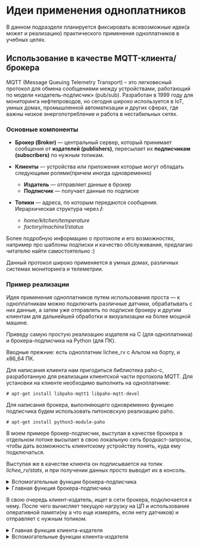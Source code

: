 # Идеи применения одноплатников

В данном подразделе планируется фиксировать всевозможные идеи(а может и реализацию) практического применения одноплатников в учебных целях.

<a name="mqtt-client"></a>

## Использование в качестве MQTT-клиента/брокера

MQTT (Message Queuing Telemetry Transport) – это легковесный протокол для обмена сообщениями между устройствами, работающий по модели «издатель-подписчик» (pub/sub). Разработан в 1999 году для мониторинга нефтепроводов, но сегодня широко используется в IoT, умных домах, промышленной автоматизации и других сферах, где важны низкое энергопотребление и работа в нестабильных сетях.

### Основные компоненты

- **Брокер (Broker)** — центральный сервер, который принимает сообщения от **издателей (publishers)**, пересылает их **подписчикам (subscribers)** по нужным топикам.

- **Клиенты** — устройства или приложения которые могут обладать следующими ролями(причем иногда одновременно)
    - **Издатель** — отправляет данные в брокер
    - **Подписчик** — получает данные по подписке
- **Топики** — адреса, по которым передаются сообщения. Иерархическая структура через **/**: 
    - *home/kitchen/temperature*
    - *factory/machine1/status*

Более подробную информацию о протоколе и его возможностях, например про шаблоны подписки и качество обслуживания, предлагаю читателю найти самостоятельно :)

Данный протокол широко применяется в умных домах, различных системах мониторинга и телеметрии.

### Пример реализации

Идея применения одноплатников путем использования проста — к одноплатникам можно подключить различные датчики, обрабатывать с них данные, а затем уже отправлять по подписке брокеру и другим клиентам для дальнейшей обработки и визуализации на более мощной машине.

Приведу самую простую реализацию издателя на C (для одноплатника) и брокера-подписчика на Python (для ПК). 

Вводные прежние: есть одноплатник lichee_rv с Альтом на борту, и x86_64  ПК.

Для написания клиента нам пригодиться библиотека paho-c, разработанную для реализации клиентской части протокола MQTT. Для установки на клиенте необходимо выполнить на одноплатнике:

```
# apt-get install libpaho-mqtt1 libpaho-mqtt-devel
```

Для написания брокера, выполняющего одновременно функцию подписчика будем использовать питоновскую реализацию paho.

```
# apt-get install python3-module-paho
```

В моем примере брокер-подписчик, выступая в качестве брокера в отдельном потоке высылает в свою локальную сеть бродкаст-запросы, чтобы дать возможность клиентскому устройству понять, куда ему подключаться.

Выступая же в качестве клиента он подписывается на топик *lichee_rv/stats*, и при получении данных просто выводит их в консоль.

<details>

<summary>Вспомогательные функции брокера-подписчика</summary>

<pre><code>
import json
import time
import socket


def on_connect(client, userdata, flags, rc):
    print(f"Connected with result code {rc}")
    client.subscribe("lichee_rv/stats")

def on_message(client, userdata, msg):
    try:
        payload = msg.payload.decode()
        print(f"Raw message received: {payload}")
        data = json.loads(payload)
        print(f"Parsed data: {data}") 
    except Exception as e:
        print(f"Error processing message: {e}")


def get_local_ip():
    try:
        sock = socket.socket(socket.AF_INET, socket.SOCK_DGRAM)
        sock.connect(("8.8.8.8", 80))  # Google DNS
        ip = sock.getsockname()[0]
        sock.close()
        return ip
    except Exception as e:
        print(f"Error getting IP: {e}")
        return "127.0.0.1"


def broadcast_broker_ip():
    sock = socket.socket(socket.AF_INET, socket.SOCK_DGRAM)
    sock.setsockopt(socket.SOL_SOCKET, socket.SO_BROADCAST, 1)
    
    BROADCAST_PORT = 54545

    current_ip = get_local_ip()
    message = f"MQTT_BROKER:{current_ip}:1883".encode()
    
    while True:
        try:
            sock.sendto(message, ('255.255.255.255', BROADCAST_PORT))
            print(f"[UDP] Sent broadcast: {message.decode()}")
        except Exception as e:
            print(f"[UDP] Broadcast error: {e}")
        time.sleep(5) 

</code></pre>

</details>


<details>

<summary>Главная функция брокера-подписчика</summary>

<pre><code>
import threading
import paho.mqtt.client as mqtt
from broker_utils import on_connect,on_message,get_local_ip,broadcast_broker_ip

threading.Thread(target=broadcast_broker_ip, daemon=True).start()

client = mqtt.Client()
client.on_connect = on_connect
client.on_message = on_message

broker_ip = get_local_ip()

try:
    client.connect(broker_ip, 1883, 60)
    print("Connecting to broker...")
    client.loop_forever()
except KeyboardInterrupt:
    client.disconnect()
    print("Disconnected")
except Exception as e:
    print(f"Connection error: {e}")

</code></pre>


</details>

В свою очередь клиент-издатель, ищет в сети брокера, подключается к нему. После чего вычисляет текущую нагрузку на ЦП и использование оперативной памяти(ну а что еще измерять, если нету датчиков) и отправляет с нужным топиком.


<details>

<summary>Главная функция клиента-издателя</summary>

<pre><code>

#include <stdio.h>
#include "client_utils.h"

int main() {

    char* broker_ip = discover_broker();
    if (!broker_ip) {
        fprintf(stderr, "Failed to discover broker\n");
        return 1;
    }

    printf("Discovered broker at %s\n", broker_ip);

    struct mosquitto *mosq = mosquitto_new(NULL, true, NULL);
    if (mosquitto_connect(mosq, broker_ip, MQTT_PORT, KEEPALIVE)) {
        fprintf(stderr, "MQTT connection failed\n");
        free(broker_ip);
        return 1;
    }

    char payload[128];
    float cpu, ram;

    mosquitto_lib_init();

    if (!mosq) {
        fprintf(stderr, "Error: Out of memory.\n");
        return 1;
    }

    if (mosquitto_connect(mosq, broker_ip, MQTT_PORT, KEEPALIVE)) {
        fprintf(stderr, "Unable to connect to MQTT broker.\n");
        return 1;
    }

    free(broker_ip);

    printf("MQTT client started.\n");

    while (1) {
        cpu = get_cpu_usage();
        ram = get_ram_usage();

        if (cpu < 0 || ram < 0) {
            fprintf(stderr, "Error reading system stats\n");
            sleep(1);
            continue;
        }

        snprintf(payload, sizeof(payload),"{\"cpu\":%.2f,\"ram\":%.2f}", cpu, ram);

        int ret = mosquitto_publish(mosq, NULL, MQTT_TOPIC,strlen(payload), payload, 0, false);

        if (ret != MOSQ_ERR_SUCCESS) {
            fprintf(stderr, "Error publishing: %s\n", mosquitto_strerror(ret));
        } else {
            printf("Sent: %s\n", payload);
        }

        sleep(1);
    }

    mosquitto_destroy(mosq);
    mosquitto_lib_cleanup();
    return 0;
}


</code></pre>

</details>


<details>
<summary>Вспомогательные функции клиента-издателя</summary>

<pre><code>
#ifndef CLIENT_H
#define CLIENT_H
#include <stdio.h>
#include <stdlib.h>
#include <string.h>
#include <unistd.h>
#include <mosquitto.h>
#include <sys/socket.h>
#include <netinet/in.h>
#include <arpa/inet.h>

#define BROADCAST_PORT 54545
#define BROADCAST_MAGIC "MQTT_BROKER:"

#define MQTT_PORT 1883
#define MQTT_TOPIC "lichee_rv/stats"
#define KEEPALIVE 60
#endif

static char* discover_broker() {
    int sock = socket(AF_INET, SOCK_DGRAM, 0);
    if (sock < 0) {
        perror("UDP socket error");
        return NULL;
    }

    // Allow broadcast messages
        int broadcast_enable = 1;
    setsockopt(sock, SOL_SOCKET, SO_BROADCAST, &broadcast_enable, sizeof(broadcast_enable));

    // Configure reciever address
    struct sockaddr_in addr;
    memset(&addr, 0, sizeof(addr));
    addr.sin_family = AF_INET;
    addr.sin_port = htons(BROADCAST_PORT);
    addr.sin_addr.s_addr = INADDR_ANY;

    if (bind(sock, (struct sockaddr*)&addr, sizeof(addr)) < 0) {
        perror("UDP bind error");
        close(sock);
        return NULL;
    }

    printf("Listening for broker broadcasts...\n");
    char buffer[256];
    int len = recv(sock, buffer, sizeof(buffer) - 1, 0);
    close(sock);

    if (len <= 0) {
        perror("UDP receive error");
        return NULL;
    }

    buffer[len] = '\0';
    printf("Received broadcast: %s\n", buffer);

    // Verify that messagw from broker
    if (strstr(buffer, BROADCAST_MAGIC) != buffer) {
        fprintf(stderr, "Invalid broadcast message\n");
        return NULL;
    }

    // Parsing ip and port from format "MQTT_BROKER:IP:PORT")
    char* ip = buffer + strlen(BROADCAST_MAGIC);
    char* port_str = strchr(ip, ':');
    if (!port_str) {
        fprintf(stderr, "Invalid broadcast format\n");
        return NULL;
    }

    *port_str = '\0';  // Split ip and port
    int port = atoi(port_str + 1);

    return strdup(ip);
}

static float get_cpu_usage() {
    FILE* fp = fopen("/proc/stat", "r");
    if (!fp) return -1;

    unsigned long user, nice, system, idle;
    fscanf(fp, "cpu %lu %lu %lu %lu", &user, &nice, &system, &idle); // read cpu info
    fclose(fp);

    unsigned long total = user + nice + system + idle;
    static unsigned long prev_total = 0, prev_idle = 0;

    float usage = 0.0;
    if (prev_total > 0) {
        float diff_idle = idle - prev_idle;
        float diff_total = total - prev_total;
        usage = 100.0 * (1.0 - diff_idle / diff_total); // calculate cpu usage
    }

    prev_total = total;
    prev_idle = idle;
    return usage;
}

static float get_ram_usage() {
    FILE* fp = fopen("/proc/meminfo", "r");
    if (!fp) return -1;

    char line[128];
    unsigned long total = 0, free = 0;

    while (fgets(line, sizeof(line), fp)) {
        if (strstr(line, "MemTotal:")) sscanf(line, "MemTotal: %lu kB", &total);
        if (strstr(line, "MemFree:")) sscanf(line, "MemFree: %lu kB", &free);
    }
    fclose(fp);

    if (total == 0) return -1;
    return 100.0 * (total - free) / total;
}
</code></pre>
</details>

